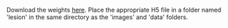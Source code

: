 Download the weights [here](https://drive.google.com/drive/folders/1UcFp7IznSjgUDvMfY6T24xX7y9T9wuIZ?usp=sharing). Place the appropriate H5 file in a folder named 'lesion' in the same directory as the 'images' and 'data' folders.

